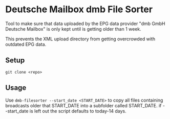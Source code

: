 # Deutsche Mailbox dmb File Sorter

Tool to make sure that data uploaded by the EPG data provider "dmb GmbH Deutsche Mailbox" is only kept
until is getting older than 1 week.

This prevents the XML upload directory from getting overcrowded with outdated EPG data.

## Setup
```
git clone <repo>
```

## Usage
Use `dmb-filesorter --start_date <START_DATE>` to copy all files containing broadcasts older that START_DATE
into a subfolder called START_DATE. if --start_date is left out the script defaults to today-14 days.
